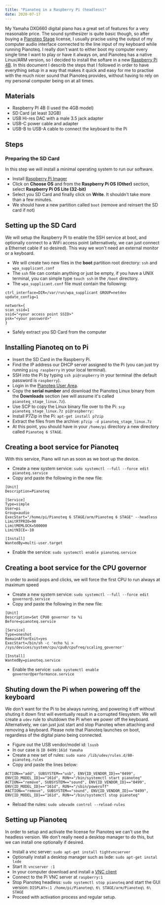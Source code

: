 ```yaml
---
title: "Pianoteq in a Raspberry Pi (headless)"
date: 2020-07-17
---
```

My Yamaha DXG660 digital piano has a great set of features for a very reasonable price.
The sound synthesizer is quite basic though, so after buying a [Pianoteq Stage](https://www.modartt.com/pianoteq) 
license, I usually pracise using the output of my computer audio interface connected to the line input of my keyboard while running Pianoteq.
I really don't want to either boot my computer every single time I want to play or have it always on, and Pianoteq has a 
native Linux/ARM version, so I decided to install the softare in a new [Raspberry Pi 4B](https://www.raspberrypi.org/products/raspberry-pi-4-model-b/). 
In this document I describ the steps that I followed in order to have everything setup in a way that makes it quick and easy for me to practise with the much nicer sound that Pianoteq provides, without having to rely on my personal computer being on at all times.

## Materials
* Raspberry PI 4B (I used the 4GB model)
* SD Card (at least 32GB)
* USB Hi-res DAC with a male 3.5 jack adapter
* USB-C power cable and adapter
* USB-B to USB-A cable to connect the keyboard to the Pi

## Steps

### Preparing the SD Card
In this step we will install a minimal operating system to run our software.

* Install [Raspberry Pi Imager](https://www.raspberrypi.org/downloads/) 
* Click on **Choose OS** and from the **Raspberry Pi OS (Other)** section, select **Raspberry Pi OS Lite (32-bit)**
* Select you SD Card and finally click on **Write**. It shouldn't take more than a few minutes.
* We should have a new partition called `boot` (remove and reinsert the SD card if not)

## Setting up the SD Card
We will setup the Raspberry Pi to enable the SSH service at boot, and optionally connect to a WiFi access point
(alternatively, we can just connect a Ethernet cable if so desired). This way we won't need an external monitor or a 
keyboard.

* We will create two new files in the **boot** partition root directory: `ssh` and `wpa_supplicant.conf`
* The `ssh` file can contain anything or just be empty, if you have a UNIX terminal, you can simple type `touch ssh` in the `/boot` directory.
* The `wpa_supplicant.conf` file must contain the following:

```country=<you two-letter country code e.g. US>
ctrl_interface=DIR=/var/run/wpa_supplicant GROUP=netdev
update_config=1

network={
scan_ssid=1
ssid="<your access point SSID>"
psk="<your password>"
}
```
* Safely extract you SD Card from the computer

## Installing Pianoteq on to Pi
* Insert the SD Card in the Raspberry Pi.
* Find the IP address our DHCP server assigned to the Pi (you can just try running `ping raspberry` in your local terminal).
* SSH into the Pi by typing `ssh pi@raspberry` in your terminal (the default password is `raspberry`).
* Login in the [Pianoteq User Area](https://www.modartt.com/user_area).
* Copy the **serial number** and download the Pianoteq Linux binary from the **Downloads** section (we will assume it's called `pianoteq_stage_linux.7z`).
* Use SCP to copy the Linux binary file over to the Pi: `scp pianoteq_stage_linux.7z pi@raspberry:`
* Install P7Zip in the Pi: `apt-get install p7zip`
* Extract the files from the archive: `p7zip -d pianoteq_stage_linux.7z`
* At this point, you should have in your `/home/pi` directory a new directory called `Pianoteq 6 STAGE`. 

## Creating a boot service for Pianoteq
With this service, Piano will run as soon as we boot up the device.

* Create a new system service: `sudo systemctl --full --force edit pianoteq.service`
* Copy and paste the following in the new file:

```
[Unit]
Description=Pianoteq

[Service]
Type=simple
User=pi
Group=audio
ExecStart="/home/pi/Pianoteq 6 STAGE/arm/Pianoteq 6 STAGE" --headless
LimitRTPRIO=90
LimitMEMLOCK=500000
LimitNICE=-10

[Install]
WantedBy=multi-user.target
```
* Enable the service: `sudo systemctl enable pianoteq.service`

## Creating a boot service for the CPU governor
In order to avoid pops and clicks, we will force the first CPU to run always at maximum speed
* Create a new system service: `sudo systemctl --full --force edit governor@.service`
* Copy and paste the following in the new file:

```
[Unit]
Description=Set CPU0 governor to %i
Before=pianoteq.service

[Service]
Type=oneshot
RemainAfterExit=yes
ExecStart=/bin/sh -c 'echo %i > /sys/devices/system/cpu/cpu0/cpufreq/scaling_governor'

[Install]
WantedBy=pianoteq.service
```
* Enable the service: `sudo systemctl enable governor@performance.service`

## Shuting down the Pi when powering off the keyboard
We don't want for the Pi to be always running, and powering it off without shuting it down first will eventually result in a corrupted filesystem. 
We will create a `udev` rule to shutdown the Pi when we power off the keyboard. Alternatively, we can just just start and stop Pianoteq when attaching and removing a keyboard. Please note that Pianoteq launches on boot, regardless of the digital piano being connected.

* Figure out the USB vendor/model id: `lsusb`
* In our case is `ID 0499:161d Yamaha`
* Create a new set of rules: `sudo nano /lib/udev/rules.d/80-pianoteq.rules`
* Copy and paste the lines below:

```
ACTION=="add", SUBSYSTEM=="usb", ENV{ID_VENDOR_ID}=="0499", ENV{ID_MODEL_ID}=="161d", RUN+="/bin/systemctl start pianoteq"
ACTION=="remove", SUBSYSTEM=="sound", ENV{ID_VENDOR_ID}=="0499", ENV{ID_MODEL_ID}=="161d", RUN+="/sbin/poweroff"
#ACTION=="remove", SUBSYSTEM=="sound", ENV{ID_VENDOR_ID}=="0499", ENV{ID_MODEL_ID}=="161d", RUN+="/bin/systemctl stop pianoteq"
```
* Reload the rules: `sudo udevadm control --reload-rules`

## Setting up Pianoteq
In order to setup and activate the license for Pianoteq we can't use the headless version. 
We don't really need a desktop manager to do this, but we can install one optionally if desired. 

* Install a vnc server: `sudo apt-get install tightvncserver`
* Optionally install a desktop manager such as lxde: `sudo apt-get instal lxde`
* Start it: `vncserver :1`
* In your computer download and install a [VNC client](https://www.realvnc.com/en/connect/download/viewer/)
* Connect to the Pi VNC server at `raspberry:1`
* Stop Pianoteq headless: `sudo systemctl stop pianoteq` and start the GUI version: `DISPLAY=:1 /home/pi/Pianoteq\ 6\ STAGE/arm/Pianoteq\ 6\ STAGE`
* Proceed with activation process and regular setup.
